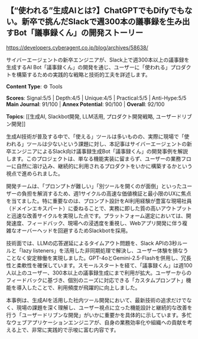 ## 【“使われる”生成AIとは?】ChatGPTでもDifyでもない。新卒で挑んだSlackで週300本の議事録を生み出すBot「議事録くん」の開発ストーリー

https://developers.cyberagent.co.jp/blog/archives/58638/

サイバーエージェントの新卒エンジニアが、Slack上で週300本以上の議事録を生成するAI Bot「議事録くん」の開発を通じ、ユーザーに「使われる」プロダクトを構築するための実践的な戦略と技術的工夫を詳述します。

**Content Type**: ⚙️ Tools

**Scores**: Signal:5/5 | Depth:4/5 | Unique:4/5 | Practical:5/5 | Anti-Hype:5/5
**Main Journal**: 91/100 | **Annex Potential**: 90/100 | **Overall**: 92/100

**Topics**: [[生成AI, Slackbot開発, LLM活用, プロダクト開発戦略, ユーザードリブン開発]]

生成AI技術が普及する中で、「使える」ツールは多いものの、実際に現場で「使われる」ツールは少ないという課題に対し、本記事はサイバーエージェントの新卒エンジニアによるSlack向け議事録生成Bot「議事録くん」の開発事例を解説します。このプロジェクトは、単なる機能実装に留まらず、ユーザーの業務フローに自然に溶け込み、継続的に利用されるプロダクトをいかに構築するかという視点で進められました。

開発チームは、「プロンプトが難しい」「別ツールを開くのが面倒」といったユーザーの負担を解消するため、週1サイクルの高速な価値検証と最小限のUXに焦点を当てました。特に重要なのは、プロンプト設計をAI利用経験が豊富な現場社員（ドメインエキスパート）に委ねることで、実務に即した質の高いアウトプットと迅速な改善サイクルを実現した点です。プラットフォーム選定においては、開発速度、フィードバック、現場への浸透度を重視し、Webアプリ開発に伴う複雑なオーバーヘッドを回避するためSlackbotを採用。

技術面では、LLMの応答遅延によるタイムアウト問題を、Slack APIの3秒ルールと「lazy listeners」を活用した非同期処理で解決し、ユーザー体験を損なうことなく安定稼働を実現しました。GPT-4oとGemini-2.5-Flashを併用し、冗長性と柔軟性を確保しています。スモールスタートを経て、「議事録くん」は週100人以上のユーザー、300本以上の議事録生成にまで利用が拡大。ユーザーからのフィードバックに基づき、個別のニーズに対応できる「カスタムプロンプト」機能を導入したことで、利用頻度が飛躍的に向上しました。

本事例は、生成AIを活用した社内ツール開発において、最新技術の追求だけでなく、現場の課題を深く理解し、ユーザー視点に立った機能設計と継続的な改善を行う「ユーザードリブンな開発」がいかに重要かを具体的に示しています。多忙なウェブアプリケーションエンジニアが、自身の業務効率化や組織への貢献を考える上で、非常に実践的で示唆に富む内容です。